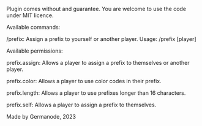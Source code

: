 Plugin comes without and guarantee. You are welcome to  use the code under MIT licence.

Available commands:

  /prefix:
    Assign a prefix to yourself or another player.
    Usage: /prefix <prefix> [player]
    
Available permissions:

  prefix.assign:
    Allows a player to assign a prefix to themselves or another player.

  prefix.color:
    Allows a player to use color codes in their prefix.

  prefix.length:
    Allows a player to use prefixes longer than 16 characters.

  prefix.self:
    Allows a player to assign a prefix to themselves.


Made by Germanode, 2023
